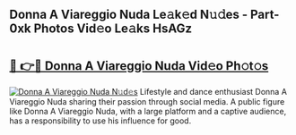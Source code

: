 ## Donna A Viareggio Nuda Le𝚊k𝚎d N𝚞𝚍es - Part-0xk Photos Vid𝚎o Le𝚊ks HsAGz

# <h2><a href="http://fbea5u.evod.top/?m=Donna+A+Viareggio+Nuda">🔗 👉🔴 Donna A Viareggio Nuda Vid𝚎o Ph𝚘t𝚘s</a></h2>

[![Donna A Viareggio Nuda N𝚞d𝚎s](https://i.imgur.com/8V9OHl7.gif)](http://fbea5u.evod.top/?m=Donna+A+Viareggio+Nuda)
Lifestyle and dance enthusiast Donna A Viareggio Nuda sharing their passion through social media. A public figure like Donna A Viareggio Nuda, with a large platform and a captive audience, has a responsibility to use his influence for good. 
